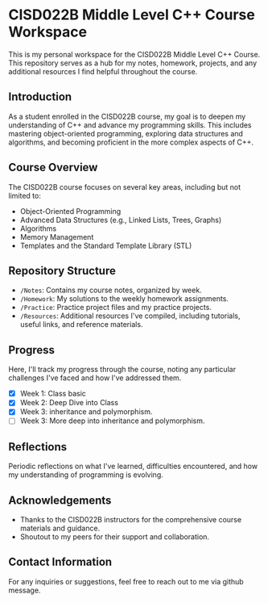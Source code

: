 # CISD022B Middle Level C++ Course Workspace

This is my personal workspace for the CISD022B Middle Level C++ Course. 
This repository serves as a hub for my notes, homework, projects, and any additional resources I find helpful throughout the course.

## Introduction

As a student enrolled in the CISD022B course, my goal is to deepen my understanding of C++ and advance my programming skills. 
This includes mastering object-oriented programming, exploring data structures and algorithms, and becoming proficient in the more complex aspects of C++.

## Course Overview

The CISD022B course focuses on several key areas, including but not limited to:
- Object-Oriented Programming
- Advanced Data Structures (e.g., Linked Lists, Trees, Graphs)
- Algorithms
- Memory Management
- Templates and the Standard Template Library (STL)

## Repository Structure

- `/Notes`: Contains my course notes, organized by week.
- `/Homework`: My solutions to the weekly homework assignments.
- `/Practice`: Practice project files and my practice projects.
- `/Resources`: Additional resources I've compiled, including tutorials, useful links, and reference materials.

## Progress

Here, I'll track my progress through the course, noting any particular challenges I've faced and how I've addressed them.

- [x] Week 1: Class basic
- [x] Week 2: Deep Dive into Class
- [x] Week 3: inheritance and polymorphism.
- [ ] Week 3: More deep into inheritance and polymorphism.

## Reflections

Periodic reflections on what I've learned, difficulties encountered, and how my understanding of programming is evolving.


## Acknowledgements

- Thanks to the CISD022B instructors for the comprehensive course materials and guidance.
- Shoutout to my peers for their support and collaboration.

## Contact Information

For any inquiries or suggestions, feel free to reach out to me via github message.
